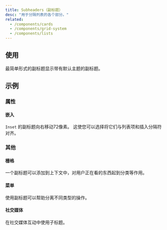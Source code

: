 ```yaml
---
title: Subheaders（副标题）
desc: "用于分隔列表的各个部分。"
related:
  - /components/cards
  - /components/grid-system
  - /components/lists
---
```


## 使用

最简单形式的副标题显示带有默认主题的副标题。

<subheaders-usage></subheaders-usage>

## 示例

### 属性

#### 嵌入

`Inset` 的副标题向右移动72像素。 这使您可以选择将它们与列表项和插入分隔符对齐。

<example file="" />

### 其他

#### 栅格

一个副标题可以添加到上下文中，对用户正在看的东西起到分类等作用。

<example file="" />

#### 菜单

使用副标题可以帮助分离不同类型的操作。

<example file="" />

#### 社交媒体

在社交媒体互动中使用子标题。

<example file="" />